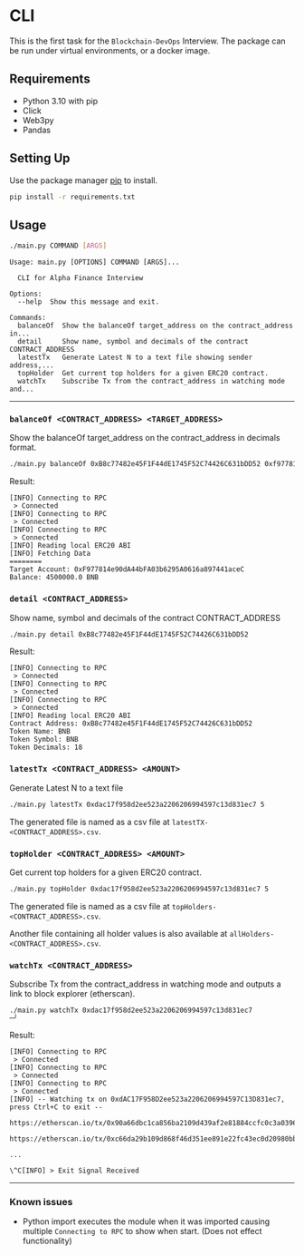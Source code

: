 # CLI

This is the first task for the `Blockchain-DevOps` Interview.
The package can be run under virtual environments, or a docker image.

## Requirements 
- Python 3.10 with pip
- Click 
- Web3py
- Pandas 

## Setting Up 
Use the package manager [pip](https://pip.pypa.io/en/stable/) to install.

```bash
pip install -r requirements.txt
```

## Usage

```bash 
./main.py COMMAND [ARGS]
```

```
Usage: main.py [OPTIONS] COMMAND [ARGS]...

  CLI for Alpha Finance Interview

Options:
  --help  Show this message and exit.

Commands:
  balanceOf  Show the balanceOf target_address on the contract_address in...
  detail     Show name, symbol and decimals of the contract CONTRACT_ADDRESS
  latestTx   Generate Latest N to a text file showing sender address,...
  topHolder  Get current top holders for a given ERC20 contract.
  watchTx    Subscribe Tx from the contract_address in watching mode and...
```
---


### `balanceOf <CONTRACT_ADDRESS> <TARGET_ADDRESS>`
Show the balanceOf target_address on the contract_address in decimals format. 
```bash
./main.py balanceOf 0xB8c77482e45F1F44dE1745F52C74426C631bDD52 0xf977814e90da44bfa03b6295a0616a897441acec
```
Result:
```
[INFO] Connecting to RPC
 > Connected
[INFO] Connecting to RPC
 > Connected
[INFO] Connecting to RPC
 > Connected
[INFO] Reading local ERC20 ABI
[INFO] Fetching Data
========
Target Account: 0xF977814e90dA44bFA03b6295A0616a897441aceC
Balance: 4500000.0 BNB
```


### `detail <CONTRACT_ADDRESS>`
Show name, symbol and decimals of the contract CONTRACT_ADDRESS
```bash
./main.py detail 0xB8c77482e45F1F44dE1745F52C74426C631bDD52  
```

Result: 
```
[INFO] Connecting to RPC
 > Connected
[INFO] Connecting to RPC
 > Connected
[INFO] Connecting to RPC
 > Connected
[INFO] Reading local ERC20 ABI
Contract Address: 0xB8c77482e45F1F44dE1745F52C74426C631bDD52
Token Name: BNB
Token Symbol: BNB
Token Decimals: 18
```

### `latestTx <CONTRACT_ADDRESS> <AMOUNT> `
Generate Latest N to a text file
```bash 
./main.py latestTx 0xdac17f958d2ee523a2206206994597c13d831ec7 5  
```
The generated file is named as a csv file at `latestTX-<CONTRACT_ADDRESS>.csv`.

### `topHolder <CONTRACT_ADDRESS> <AMOUNT>`
Get current top holders for a given ERC20 contract.
```bash 
./main.py topHolder 0xdac17f958d2ee523a2206206994597c13d831ec7 5  
```
The generated file is named as a csv file at `topHolders-<CONTRACT_ADDRESS>.csv`.

Another file containing all holder values is also available at `allHolders-<CONTRACT_ADDRESS>.csv`.

### `watchTx <CONTRACT_ADDRESS>`
Subscribe Tx from the contract_address in watching mode and outputs a link to block explorer (etherscan).

```
./main.py watchTx 0xdac17f958d2ee523a2206206994597c13d831ec7                                             ─╯
```
Result: 
```
[INFO] Connecting to RPC
 > Connected
[INFO] Connecting to RPC
 > Connected
[INFO] Connecting to RPC
 > Connected
[INFO] -- Watching tx on 0xdAC17F958D2ee523a2206206994597C13D831ec7, press Ctrl+C to exit --
        https://etherscan.io/tx/0x90a66dbc1ca856ba2109d439af2e81884ccfc0c3a0396d26ec5a16d8511e17d8
        https://etherscan.io/tx/0xc66da29b109d868f46d351ee891e22fc43ec0d20980bbe724a15978b7b4efeec
     
... 
   
\^C[INFO] > Exit Signal Received
```

---

### Known issues
- Python import executes the module when it was imported causing multiple `Connecting to RPC` to show when start. (Does not effect functionality)